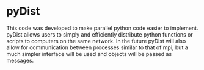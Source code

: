 # pyDist
This code was developed to make parallel python code easier
 to implement. pyDist allows users to simply and efficiently
 distribute python functions or scripts to computers on the
 same network. In the future pyDist will also allow for
 communication between processes similar to that of mpi, but
 a much simpler interface will be used and objects will be
 passed as messages.
